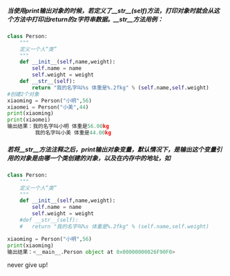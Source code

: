 ##### 当使用print输出对象的时候，若定义了__str__(self)方法，打印对象时就会从这个方法中打印出return的z字符串数据。__str__方法用例：

```python
class Person:
    """
    定义一个人“类”
    """
    def __init__(self,name,weight):
        self.name = name
        self.weight = weight
    def __str__(self):
        return "我的名字叫%s 体重是%.2fkg" % (self.name,self.weight)
#创建2个对象
xiaoming = Person("小明",56)
xiaomei = Person("小美",44)
print(xiaoming)
print(xiaomei)
输出结果：我的名字叫小明 体重是56.00kg
		 我的名字叫小美 体重是44.00kg

```

##### 若将__str__方法注释之后，print输出对象变量，默认情况下，是输出这个变量引用的对象是由哪一个类创建的对象，以及在内存中的地址，如

```python
class Person:
    """
    定义一个人“类”
    """
    def __init__(self,name,weight):
        self.name = name
        self.weight = weight
    #def __str__(self):
    #   return "我的名字叫%s 体重是%.2fkg" % (self.name,self.weight)

xiaoming = Person("小明",56)
print(xiaoming)
输出结果：<__main__.Person object at 0x00000000026F90F0>

```



never give up! 
